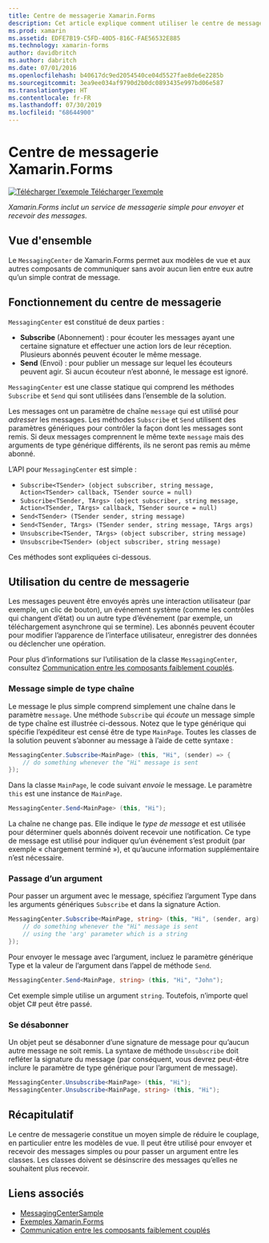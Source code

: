 ```yaml
---
title: Centre de messagerie Xamarin.Forms
description: Cet article explique comment utiliser le centre de messagerie Xamarin.Forms pour envoyer et recevoir des messages, afin de réduire le couplage entre les classes, telles que les modèles de vue.
ms.prod: xamarin
ms.assetid: EDFE7B19-C5FD-40D5-816C-FAE56532E885
ms.technology: xamarin-forms
author: davidbritch
ms.author: dabritch
ms.date: 07/01/2016
ms.openlocfilehash: b40617dc9ed2054540ce04d5527fae8de6e2285b
ms.sourcegitcommit: 3ea9ee034af9790d2b0dc0893435e997bd06e587
ms.translationtype: HT
ms.contentlocale: fr-FR
ms.lasthandoff: 07/30/2019
ms.locfileid: "68644900"
---
```

# <a name="xamarinforms-messagingcenter"></a>Centre de messagerie Xamarin.Forms

[![Télécharger l’exemple](~/media/shared/download.png) Télécharger l’exemple](https://docs.microsoft.com/samples/xamarin/xamarin-forms-samples/usingmessagingcenter)

_Xamarin.Forms inclut un service de messagerie simple pour envoyer et recevoir des messages._

<a name="Overview" />

## <a name="overview"></a>Vue d'ensemble

Le `MessagingCenter` de Xamarin.Forms permet aux modèles de vue et aux autres composants de communiquer sans avoir aucun lien entre eux autre qu’un simple contrat de message.

<a name="How_the_MessagingCenter_Works" />

## <a name="how-the-messagingcenter-works"></a>Fonctionnement du centre de messagerie

`MessagingCenter` est constitué de deux parties :

-  **Subscribe** (Abonnement) : pour écouter les messages ayant une certaine signature et effectuer une action lors de leur réception. Plusieurs abonnés peuvent écouter le même message.
-  **Send** (Envoi) : pour publier un message sur lequel les écouteurs peuvent agir. Si aucun écouteur n’est abonné, le message est ignoré.

`MessagingCenter` est une classe statique qui comprend les méthodes `Subscribe` et `Send` qui sont utilisées dans l’ensemble de la solution.

Les messages ont un paramètre de chaîne `message` qui est utilisé pour *adresser* les messages. Les méthodes `Subscribe` et `Send` utilisent des paramètres génériques pour contrôler la façon dont les messages sont remis. Si deux messages comprennent le même texte `message` mais des arguments de type générique différents, ils ne seront pas remis au même abonné.

L’API pour `MessagingCenter` est simple :

- `Subscribe<TSender> (object subscriber, string message, Action<TSender> callback, TSender source = null)`
- `Subscribe<TSender, TArgs> (object subscriber, string message, Action<TSender, TArgs> callback, TSender source = null)`
- `Send<TSender> (TSender sender, string message)`
- `Send<TSender, TArgs> (TSender sender, string message, TArgs args)`
- `Unsubscribe<TSender, TArgs> (object subscriber, string message)`
- `Unsubscribe<TSender> (object subscriber, string message)`

Ces méthodes sont expliquées ci-dessous.

<a name="Using_the_MessagingCenter" />

## <a name="using-the-messagingcenter"></a>Utilisation du centre de messagerie

Les messages peuvent être envoyés après une interaction utilisateur (par exemple, un clic de bouton), un événement système (comme les contrôles qui changent d’état) ou un autre type d’événement (par exemple, un téléchargement asynchrone qui se termine). Les abonnés peuvent écouter pour modifier l’apparence de l’interface utilisateur, enregistrer des données ou déclencher une opération.

Pour plus d’informations sur l’utilisation de la classe `MessagingCenter`, consultez [Communication entre les composants faiblement couplés](~/xamarin-forms/enterprise-application-patterns/communicating-between-loosely-coupled-components.md).

### <a name="simple-string-message"></a>Message simple de type chaîne

Le message le plus simple comprend simplement une chaîne dans le paramètre `message`. Une méthode `Subscribe` qui *écoute* un message simple de type chaîne est illustrée ci-dessous. Notez que le type générique qui spécifie l’expéditeur est censé être de type `MainPage`. Toutes les classes de la solution peuvent s’abonner au message à l’aide de cette syntaxe :

```csharp
MessagingCenter.Subscribe<MainPage> (this, "Hi", (sender) => {
    // do something whenever the "Hi" message is sent
});
```

Dans la classe `MainPage`, le code suivant *envoie* le message. Le paramètre `this` est une instance de `MainPage`.

```csharp
MessagingCenter.Send<MainPage> (this, "Hi");
```

La chaîne ne change pas. Elle indique le *type de message* et est utilisée pour déterminer quels abonnés doivent recevoir une notification. Ce type de message est utilisé pour indiquer qu’un événement s’est produit (par exemple « chargement terminé »), et qu’aucune information supplémentaire n’est nécessaire.

### <a name="passing-an-argument"></a>Passage d’un argument

Pour passer un argument avec le message, spécifiez l’argument Type dans les arguments génériques `Subscribe` et dans la signature Action.

```csharp
MessagingCenter.Subscribe<MainPage, string> (this, "Hi", (sender, arg) => {
    // do something whenever the "Hi" message is sent
    // using the 'arg' parameter which is a string
});
```

Pour envoyer le message avec l’argument, incluez le paramètre générique Type et la valeur de l’argument dans l’appel de méthode `Send`.

```csharp
MessagingCenter.Send<MainPage, string> (this, "Hi", "John");
```

Cet exemple simple utilise un argument `string`. Toutefois, n’importe quel objet C# peut être passé.

### <a name="unsubscribe"></a>Se désabonner

Un objet peut se désabonner d’une signature de message pour qu’aucun autre message ne soit remis. La syntaxe de méthode `Unsubscribe` doit refléter la signature du message (par conséquent, vous devrez peut-être inclure le paramètre de type générique pour l’argument de message).

```csharp
MessagingCenter.Unsubscribe<MainPage> (this, "Hi");
MessagingCenter.Unsubscribe<MainPage, string> (this, "Hi");
```

<a name="Summary" />

## <a name="summary"></a>Récapitulatif

Le centre de messagerie constitue un moyen simple de réduire le couplage, en particulier entre les modèles de vue. Il peut être utilisé pour envoyer et recevoir des messages simples ou pour passer un argument entre les classes. Les classes doivent se désinscrire des messages qu’elles ne souhaitent plus recevoir.


## <a name="related-links"></a>Liens associés

- [MessagingCenterSample](https://docs.microsoft.com/samples/xamarin/xamarin-forms-samples/usingmessagingcenter)
- [Exemples Xamarin.Forms](https://github.com/xamarin/xamarin-forms-samples)
- [Communication entre les composants faiblement couplés](~/xamarin-forms/enterprise-application-patterns/communicating-between-loosely-coupled-components.md)
